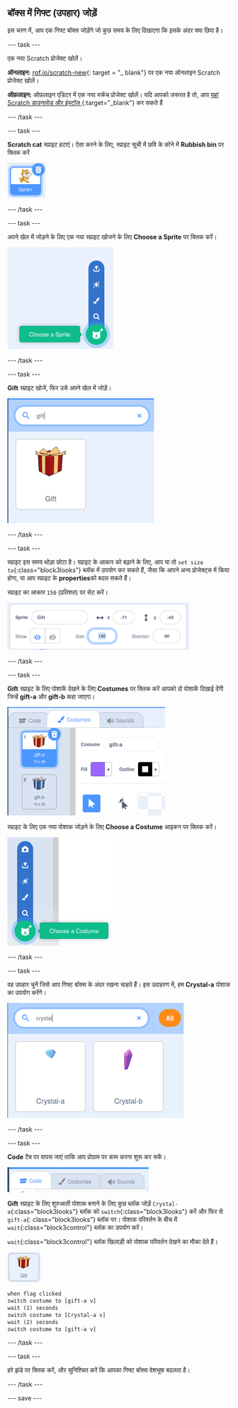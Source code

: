 ## बॉक्स में गिफ्ट (उपहार) जोड़ें

इस चरण में, आप एक गिफ्ट बॉक्स जोड़ेंगे जो कुछ समय के लिए दिखाएगा कि इसके अंदर क्या छिपा है।

--- task ---

एक नया Scratch प्रोजेक्ट खोलें।

**ऑनलाइन:** [rpf.io/scratch-new](http://rpf.io/scratch-new){: target = "_ blank"} पर एक नया ऑनलाइन Scratch प्रोजेक्ट खोलें।

**ऑफ़लाइन:** ऑफ़लाइन एडिटर में एक नया स्क्रॅच प्रोजेक्ट खोलें। यदि आपको ज़रूरत है तो, आप [यहां Scratch डाउनलोड और इंस्टॉल ](http://rpf.io/scratchoff){:target="_blank"} कर सकते हैं

--- /task ---

--- task ---

**Scratch cat** स्प्राइट हटाएं। ऐसा करने के लिए, स्प्राइट सूची में छवि के कोने में **Rubbish bin** पर क्लिक करें

![scratch cat आइकन दिखाने वाली छवि, ऊपरी दाएं कोने में ट्रैश कैन के साथ](images/delete-cat.png)

--- /task ---

--- task ---

अपने खेल में जोड़ने के लिए एक नया स्प्राइट खोजने के लिए **Choose a Sprite** पर क्लिक करें।

![विस्तारित विकल्पों के साथ चुनिंदा स्प्राइट आइकन दिखाने वाली छवि](images/choose-sprite.png)

--- /task ---

--- task ---

**Gift** स्प्राइट खोजें, फिर उसे अपने खेल में जोड़ें।

![छवि खोज बार दिखा रही है जिसमें "gift" टाइप किया गया है और उसके नीचे उपहार स्प्राइट है](images/add-gift.png)

--- /task ---

--- task ---

स्प्राइट इस समय थोड़ा छोटा है। स्प्राइट के आकार को बढ़ाने के लिए, आप या तो `set size to`{:class="block3looks"} ब्लॉक में उपयोग कर सकते हैं, जैसा कि आपने अन्य प्रोजेक्ट्स में किया होगा, या आप स्प्राइट के **properties**को बदल सकते हैं।

स्प्राइट का आकार `150` (प्रतिशत) पर सेट करें।

![150 प्रतिशत पर सेट आकार के साथ स्प्राइट के गुण दिखाने वाली छवि](images/set-size.png)

--- /task ---

--- task ---

**Gift** स्प्राइट के लिए पोशाकें देखने के लिए **Costumes** पर क्लिक करें आपको दो पोशाकें दिखाई देंगी जिन्हें **gift-a** और **gift-b** कहा जाएगा।

![दो डिफ़ॉल्ट परिधानों के साथ उपहार स्प्राइट के लिए पोशाक टैब दिखाने वाली छवि](images/gift-costumes.png)

स्प्राइट के लिए एक नया पोशाक जोड़ने के लिए **Choose a Costume** आइकन पर क्लिक करें।

![विस्तारित एक पोशाक चुनें आइकन दिखाने वाली छवि](images/choose-costume.png)

--- /task ---

--- task ---

वह उपहार चुनें जिसे आप गिफ्ट बॉक्स के अंदर रखना चाहते हैं। इस उदाहरण में, हम **Crystal-a** पोशाक का उपयोग करेंगे।

![Crystal-a और Crystal-b के साथ क्रिस्टल पोशाक की खोज दिखाने वाली छवि](images/choose-crystal-costume.png)

--- /task ---

--- task ---

**Code** टैब पर वापस जाएं ताकि आप प्रोग्राम पर काम करना शुरू कर सकें।

![चयनित Code टैब दिखती हुई छवि](images/code-tab.png)

**Gift** स्प्राइट के लिए शुरुआती पोशाक बनाने के लिए कुछ ब्लॉक जोड़ें `Crystal-a`{:class="block3looks"} ब्लॉक को `switch`{:class="block3looks"} करें और फिर से `gift-a`{: class="block3looks"} ब्लॉक पर। पोशाक परिवर्तन के बीच में `wait`{:class="block3control"} ब्लॉक का उपयोग करें।

`wait`{:class="block3control"} ब्लॉक खिलाड़ी को पोशाक परिवर्तन देखने का मौका देते हैं।

![गिफ्ट स्प्राइट की छवि](images/gift-sprite.png)

```blocks3
when flag clicked
switch costume to [gift-a v]
wait (1) seconds
switch costume to [Crystal-a v]
wait (2) seconds
switch costume to [gift-a v]
```

--- /task ---

--- task ---

हरे झंडे पर क्लिक करें, और सुनिश्चित करें कि आपका गिफ्ट बॉक्स वेशभूषा बदलता है।

--- /task ---

--- save ---
